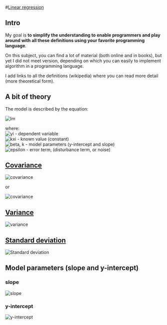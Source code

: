 #[Linear regression](http://en.wikipedia.org/wiki/Linear_regression)

## Intro
My goal is **to simplify the understanding to enable programmers and play around with all these definitions using your favorite programming language**.

On this subject, you can find a lot of material (both online and in books), but yet I did not meet version, depending on which you can easily to implement algorithm in a programming language.

I add links to all the definitions (wikipedia) where you can read more detail (more theoretical form).


## A bit of theory
The model is described by the equation:  

![lm](http://mathurl.com/knower8.png)  

where:  
![yi](http://mathurl.com/okznhxe.png) - dependent variable  
![kxi](http://mathurl.com/n644xye.png) - known value (constant)  
![beta, k](http://mathurl.com/kj8h8a2.png) - model parameters (y-intercept and slope)  
![epsilon](http://mathurl.com/nehhlz6.png) - error term, (disturbance term, or noise)


## [Covariance](http://en.wikipedia.org/wiki/Covariance)
![covariance](http://mathurl.com/nm44t5t.png)  

or
  
![covariance](http://mathurl.com/o5bvs98.png)

## [Variance](http://en.wikipedia.org/wiki/Variance)
![variance](http://mathurl.com/or5yx6l.png)

## [Standard deviation](http://en.wikipedia.org/wiki/Standard_deviation)
![Standard deviation](http://mathurl.com/k5f7brv.png)

## Model parameters (slope and y-intercept) 

### slope
![slope](http://mathurl.com/n2sfjsy.png)  

### y-intercept
![y-intercept](http://mathurl.com/of6vlor.png)  